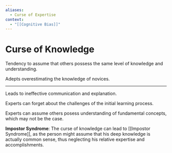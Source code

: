```yaml
---
aliases:
  - Curse of Expertise
context:
  - "[[Cognitive Bias]]"
---
```


# Curse of Knowledge

Tendency to assume that others possess the same level of knowledge and understanding.

Adepts overestimating the knowledge of novices.

---

Leads to ineffective communication and explanation.

Experts can forget about the challenges of the initial learning process.

Experts can assume others posess understanding of fundamental concepts, which may not be the case.

**Impostor Syndrome**: The curse of knowledge can lead to [[Impostor Syndrome]], as the person might assume that his deep knowledge is actually common sense, thus neglecting his relative expertise and accomplishments.
